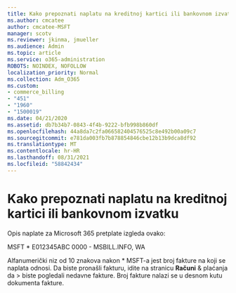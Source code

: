```yaml
---
title: Kako prepoznati naplatu na kreditnoj kartici ili bankovnom izvatku
ms.author: cmcatee
author: cmcatee-MSFT
manager: scotv
ms.reviewer: jkinma, jmueller
ms.audience: Admin
ms.topic: article
ms.service: o365-administration
ROBOTS: NOINDEX, NOFOLLOW
localization_priority: Normal
ms.collection: Adm_O365
ms.custom:
- commerce_billing
- "451"
- "1960"
- "1500019"
ms.date: 04/21/2020
ms.assetid: db7b34b7-0843-4f4b-9222-bfb998b860df
ms.openlocfilehash: 44a8da7c2fa066582404576525c8e492b00a09c7
ms.sourcegitcommit: e781da003fb7b878854846cbe12b13b9dca8df92
ms.translationtype: MT
ms.contentlocale: hr-HR
ms.lasthandoff: 08/31/2021
ms.locfileid: "58842434"
---
```

# <a name="how-to-identify-a-charge-on-your-credit-card-or-bank-statement"></a>Kako prepoznati naplatu na kreditnoj kartici ili bankovnom izvatku

Opis naplate za Microsoft 365 pretplate izgleda ovako:
  
MSFT \* E012345ABC 0000 - MSBILL.INFO, WA
  
Alfanumerički niz od 10 znakova nakon \* MSFT-a jest broj fakture na koji se naplata odnosi. Da biste pronašli fakturu, idite na stranicu **Računi** & plaćanja da \> [](https://go.microsoft.com/fwlink/p/?linkid=848039) biste pogledali nedavne fakture. Broj fakture nalazi se u desnom kutu dokumenta fakture.